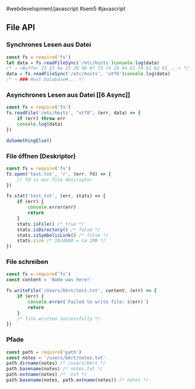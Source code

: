 #webdevelopment/javascript #sem5 #javascript 
## File API
### Synchrones Lesen aus Datei

```js
const fs = require('fs')  
let data = fs.readFileSync('/etc/hosts')console.log(data)
/* → <Buffer 23 23 0a 23 20 48 6f 73 74 20 44 61 74 61 62 61 ...> */
data = fs.readFileSync('/etc/hosts', 'utf8')console.log(data)
/* → ### Host Database#... */
```
### Asynchrones Lesen aus Datei [[6 Async]]

```js
const fs = require('fs')
fs.readFile('/etc/hosts', "utf8", (err, data) => {
	if (err) throw err
	console.log(data)
})

doSomethingElse()
```
### File öffnen (Deskriptor)

```js
const fs = require('fs')
fs.open('test.txt', 'r', (err, fd) => {
	// fd is our file descriptor
})

fs.stat('test.txt', (err, stats) => {
	if (err) {
		console.error(err)
		return  
	}
	stats.isFile() /* true */
	stats.isDirectory() /* false */
	stats.isSymbolicLink() /* false */
	stats.size /* 1024000 = ca 1MB */
})
```
### File schreiben
```js
const fs = require('fs')  
const content = 'Node was here!'

fs.writeFile('/Users/bkrt/test.txt', content, (err) => {
	if (err) {
		console.error(`Failed to write file: ${err}`)
		return  
	}
	/* file written successfully */
})
```
### Pfade

```js
const path = require('path')  
const notes = '/users/bkrt/notes.txt'
path.dirname(notes) /* /users/bkrt */
path.basename(notes) /* notes.txt */
path.extname(notes) /* .txt */
path.basename(notes, path.extname(notes)) /* notes */
```